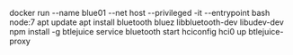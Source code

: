 docker run --name blue01 --net host --privileged -it --entrypoint bash node:7
apt update
apt install bluetooth bluez libbluetooth-dev libudev-dev
npm install -g btlejuice
service bluetooth start
hciconfig hci0 up
btlejuice-proxy
